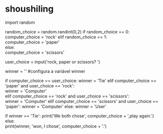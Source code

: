 # shoushiling

import random         

random_choice = random.randint(0,2)
if random_choice == 0: 
    computer_choice = 'rock'
elif random_choice == 1:                
    computer_choice = 'paper'           
else:                                   
    computer_choice = 'scissors'
    

user_choice = input('rock, paper or scissors? ')       
                                                       
winner = '' #configura a variável winner

if computer_choice == user_choice:
    winner = 'Tie'
elif computer_choice == 'paper' and user_choice == 'rock':         
    winner = 'Computer'                                            
elif computer_choice == 'rock' and user_choice == 'scissors':      
    winner = 'Computer'
elif computer_choice == 'scissors' and user_choice == 'paper':
    winner = 'Computer'
else:
    winner = 'User'
    

if winner == 'Tie':
    print('We both chose', computer_choice + ',play again.')      
else:                                                             
    print(winner, 'won, I chose', computer_choice + '.')          

    



